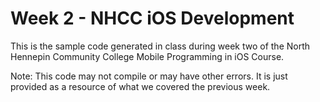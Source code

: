 Week 2 - NHCC iOS Development
===================
This is the sample code generated in class during week two of the North Hennepin Community College Mobile Programming in iOS Course. 

Note: This code may not compile or may have other errors. 
It is just provided as a resource of what we covered the previous week.
